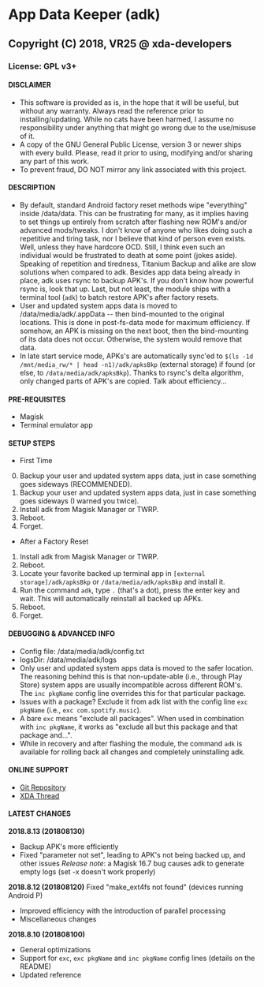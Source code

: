 # App Data Keeper (adk) 
## Copyright (C) 2018, VR25 @ xda-developers
### License: GPL v3+



#### DISCLAIMER

- This software is provided as is, in the hope that it will be useful, but without any warranty. Always read the reference prior to installing/updating. While no cats have been harmed, I assume no responsibility under anything that might go wrong due to the use/misuse of it.
- A copy of the GNU General Public License, version 3 or newer ships with every build. Please, read it prior to using, modifying and/or sharing any part of this work.
- To prevent fraud, DO NOT mirror any link associated with this project.



#### DESCRIPTION

- By default, standard Android factory reset methods wipe "everything" inside /data/data. This can be frustrating for many, as it implies having to set things up entirely from scratch after flashing new ROM's and/or advanced mods/tweaks. I don't know of anyone who likes doing such a repetitive and tiring task, nor I believe that kind of person even exists. Well, unless they have hardcore OCD. Still, I think even such an individual would be frustrated to death at some point (jokes aside). Speaking of repetition and tiredness, Titanium Backup and alike are slow solutions when compared to adk. Besides app data being already in place, adk uses rsync to backup APK's. If you don't know how powerful rsync is, look that up. Last, but not least, the module ships with a terminal tool (`adk`) to batch restore APK's after factory resets.
- User and updated system apps data is moved to /data/media/adk/.appData -- then bind-mounted to the original locations. This is done in post-fs-data mode for maximum efficiency. If somehow, an APK is missing on the next boot, then the bind-mounting of its data does not occur. Otherwise, the system would remove that data.
- In late start service mode, APKs's are automatically sync'ed to `$(ls -1d /mnt/media_rw/* | head -n1)/adk/apksBkp` (external storage) if found (or else, to `/data/media/adk/apksBkp`). Thanks to rsync's delta algorithm, only changed parts of APK's are copied. Talk about efficiency...



#### PRE-REQUISITES

- Magisk
- Terminal emulator app



#### SETUP STEPS

- First Time
0. Backup your user and updated system apps data, just in case something goes sideways (RECOMMENDED).
1. Backup your user and updated system apps data, just in case something goes sideways (I warned you twice).
2. Install adk from Magisk Manager or TWRP.
3. Reboot.
4. Forget.

- After a Factory Reset
1. Install adk from Magisk Manager or TWRP.
2. Reboot.
3. Locate your favorite backed up terminal app in `[external storage]/adk/apksBkp` or `/data/media/adk/apksBkp` and install it.
4. Run the command `adk`, type `.` (that's a dot), press the enter key and wait. This will automatically reinstall all backed up APKs.
5. Reboot.
6. Forget.



#### DEBUGGING & ADVANCED INFO

- Config file: /data/media/adk/config.txt
- logsDir: /data/media/adk/logs
- Only user and updated system apps data is moved to the safer location. The reasoning behind this is that non-update-able (i.e., through Play Store) system apps are usually incompatible across different ROM's. The `inc pkgName` config line overrides this for that particular package.
- Issues with a package? Exclude it from adk list with the config line `exc pkgName` (i.e., `exc com.spotify.music`).
- A bare `exc` means "exclude all packages". When used in combination with `inc pkgName`, it works as "exclude all but this package and that package and...".
- While in recovery and after flashing the module, the command `adk` is available for rolling back all changes and completely uninstalling adk.



#### ONLINE SUPPORT

- [Git Repository](https://github.com/Magisk-Modules-Repo/App-Data-Keeper)
- [XDA Thread](https://forum.xda-developers.com/apps/magisk/magisk-module-app-data-keeper-adk-t3822278)



#### LATEST CHANGES

**2018.8.13 (201808130)**
- Backup APK's more efficiently
- Fixed "parameter not set", leading to APK's not being backed up, and other issues
  *Release note*: a Magisk 16.7 bug causes adk to generate empty logs (set -x doesn't work properly)

**2018.8.12 (201808120)**
Fixed "make_ext4fs not found" (devices running Android P)
- Improved efficiency with the introduction of parallel processing
- Miscellaneous changes

**2018.8.10 (201808100)**
- General optimizations
- Support for `exc`, `exc pkgName` and `inc pkgName` config lines (details on the README)
- Updated reference
